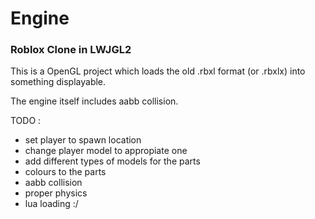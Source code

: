 # Engine
### Roblox Clone in LWJGL2

This is a OpenGL project which loads the old .rbxl format (or .rbxlx) into something displayable.

The engine itself includes aabb collision.

TODO : 
- set player to spawn location
- change player model to appropiate one
- add different types of models for the parts
- colours to the parts
- aabb collision
- proper physics
- lua loading :/
